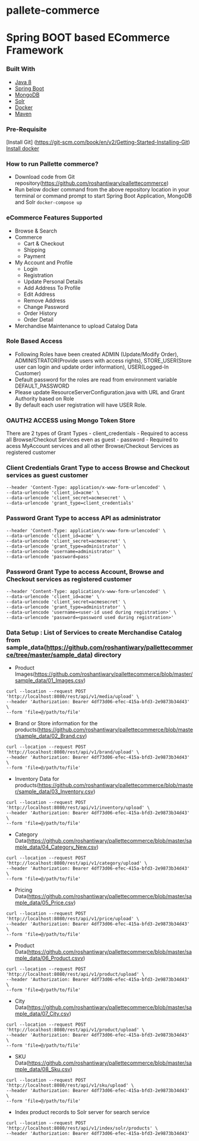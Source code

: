 # pallete-commerce

# Spring BOOT based ECommerce Framework

### Built With
- [Java 8](http://www.oracle.com/technetwork/java/javase/downloads/jdk8-downloads-2133151.html)
- [Spring Boot](http://docs.spring.io/spring-boot)
- [MongoDB](https://www.mongodb.com)
- [Solr](https://lucene.apache.org/solr/)
- [Docker](https://www.docker.com)
- [Maven](https://maven.apache.org)

### Pre-Requisite
[Install Git] (https://git-scm.com/book/en/v2/Getting-Started-Installing-Git)
[Install docker](https://docs.docker.com/get-docker/)

### How to run Pallette commerce?
- Download code from Git repository(https://github.com/roshantiwary/pallettecommerce)
- Run below docker command from the above repository location in your terminal or command prompt to start Spring Boot Application, MongoDB and Solr 
	```docker-compose up```

### eCommerce Features Supported
- Browse & Search
- Commerce
	- Cart & Checkout
	- Shipping
	- Payment
- My Account and Profile
	- Login
	- Registration
	- Update Personal Details
	- Add Address To Profile
	- Edit Address
	- Remove Address
	- Change Password
	- Order History
	- Order Detail
- Merchandise Maintenance to upload Catalog Data

### Role Based Access
- Following Roles have been created ADMIN (Update/Modify Order), ADMINISTRATOR(Provide users with access rights), STORE_USER(Store user can login and update order information), USER(Logged-In Customer)
- Default password for the roles are read from environment variable DEFAULT_PASSWORD
- Please update ResourceServerConfiguration.java with URL and Grant Authority based on Role
- By default each user registration will have USER Role.

### OAUTH2 ACCESS using Mongo Token Store
There are 2 types of Grant Types
	- client_credentials - Required to access all Browse/Checkout Services even as guest
	- password - Required to acess MyAccount services and all other Browse/Checkout Services as registered customer

### Client Credentials Grant Type to access Browse and Checkout services as guest customer
```curl --location --request POST 'http://localhost:8080/oauth/token' \
--header 'Content-Type: application/x-www-form-urlencoded' \
--data-urlencode 'client_id=acme' \
--data-urlencode 'client_secret=acmesecret' \
--data-urlencode 'grant_type=client_credentials'
```
### Password Grant Type to access API as administrator
```curl --location --request POST 'http://localhost:8080/oauth/token' \
--header 'Content-Type: application/x-www-form-urlencoded' \
--data-urlencode 'client_id=acme' \
--data-urlencode 'client_secret=acmesecret' \
--data-urlencode 'grant_type=administrator' \
--data-urlencode 'username=administrator' \
--data-urlencode 'password=pass'
```
### Password Grant Type to access Account, Browse and Checkout services as registered customer
```curl --location --request POST 'http://localhost:8080/oauth/token' \
--header 'Content-Type: application/x-www-form-urlencoded' \
--data-urlencode 'client_id=acme' \
--data-urlencode 'client_secret=acmesecret' \
--data-urlencode 'grant_type=administrator' \
--data-urlencode 'username=<user-id used during registration>' \
--data-urlencode 'password=<password used during registration>'
```
### Data Setup : List of Services to create Merchandise Catalog from sample_data(https://github.com/roshantiwary/pallettecommerce/tree/master/sample_data) directory
- Product Images(https://github.com/roshantiwary/pallettecommerce/blob/master/sample_data/01_Images.csv)
```
curl --location --request POST 'http://localhost:8080/rest/api/v1/media/upload' \
--header 'Authorization: Bearer 4df73d06-efec-415a-bfd3-2e9873b34d43' \
--form 'file=@/path/to/file'
```

- Brand or Store information for the products(https://github.com/roshantiwary/pallettecommerce/blob/master/sample_data/02_Brand.csv)
```
curl --location --request POST 'http://localhost:8080/rest/api/v1/brand/upload' \
--header 'Authorization: Bearer 4df73d06-efec-415a-bfd3-2e9873b34d43' \
--form 'file=@/path/to/file'
```

- Inventory Data for products(https://github.com/roshantiwary/pallettecommerce/blob/master/sample_data/03_Inventory.csv)
```
curl --location --request POST 'http://localhost:8080/rest/api/v1/inventory/upload' \
--header 'Authorization: Bearer 4df73d06-efec-415a-bfd3-2e9873b34d43' \
--form 'file=@/path/to/file'
```

- Category Data(https://github.com/roshantiwary/pallettecommerce/blob/master/sample_data/04_Category_New.csv)
```
curl --location --request POST 'http://localhost:8080/rest/api/v1/category/upload' \
--header 'Authorization: Bearer 4df73d06-efec-415a-bfd3-2e9873b34d43' \
--form 'file=@/path/to/file'
```

- Pricing Data(https://github.com/roshantiwary/pallettecommerce/blob/master/sample_data/05_Price.csv)
```
curl --location --request POST 'http://localhost:8080/rest/api/v1/price/upload' \
--header 'Authorization: Bearer 4df73d06-efec-415a-bfd3-2e9873b34d43' \
--form 'file=@/path/to/file'
```

- Product Data(https://github.com/roshantiwary/pallettecommerce/blob/master/sample_data/06_Product.csvv)
```
curl --location --request POST 'http://localhost:8080/rest/api/v1/product/upload' \
--header 'Authorization: Bearer 4df73d06-efec-415a-bfd3-2e9873b34d43' \
--form 'file=@/path/to/file'
```

- City Data(https://github.com/roshantiwary/pallettecommerce/blob/master/sample_data/07_City.csv)
```
curl --location --request POST 'http://localhost:8080/rest/api/v1/product/upload' \
--header 'Authorization: Bearer 4df73d06-efec-415a-bfd3-2e9873b34d43' \
--form 'file=@/path/to/file'
```

- SKU Data(https://github.com/roshantiwary/pallettecommerce/blob/master/sample_data/08_Sku.csv)
```
curl --location --request POST 'http://localhost:8080/rest/api/v1/sku/upload' \
--header 'Authorization: Bearer 4df73d06-efec-415a-bfd3-2e9873b34d43' \
--form 'file=@/path/to/file'
```

- Index product records to Solr server for search service
```
curl --location --request POST 'http://localhost:8080/rest/api/v1/index/solr/products' \
--header 'Authorization: Bearer 4df73d06-efec-415a-bfd3-2e9873b34d43'
```
